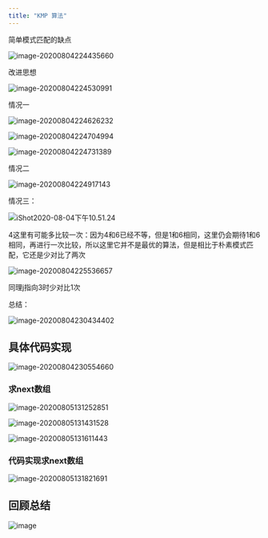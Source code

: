```yaml
---
title: "KMP 算法"
---
```

  

简单模式匹配的缺点

![image-20200804224435660](https://cdn.jsdelivr.net/gh/KimYangOfCat/MyPicStorage/2021-CSPostgraduate-408/20200810012916.jpg)

改进思想

![image-20200804224530991](https://cdn.jsdelivr.net/gh/KimYangOfCat/MyPicStorage/2021-CSPostgraduate-408/20200810012921.jpg)

情况一

![image-20200804224626232](https://cdn.jsdelivr.net/gh/KimYangOfCat/MyPicStorage/2021-CSPostgraduate-408/20200810012925.jpg)

![image-20200804224704994](https://cdn.jsdelivr.net/gh/KimYangOfCat/MyPicStorage/2021-CSPostgraduate-408/20200810012936.jpg)

![image-20200804224731389](https://cdn.jsdelivr.net/gh/KimYangOfCat/MyPicStorage/2021-CSPostgraduate-408/20200810012941.jpg)

情况二

![image-20200804224917143](https://cdn.jsdelivr.net/gh/KimYangOfCat/MyPicStorage/2021-CSPostgraduate-408/20200810012945.jpg)

情况三：

![iShot2020-08-04下午10.51.24](https://cdn.jsdelivr.net/gh/KimYangOfCat/MyPicStorage/2021-CSPostgraduate-408/20200810012950.jpg)

4这里有可能多比较一次：因为4和6已经不等，但是1和6相同，这里仍会期待1和6相同，再进行一次比较，所以这里它并不是最优的算法，但是相比于朴素模式匹配，它还是少对比了两次

![image-20200804225536657](https://cdn.jsdelivr.net/gh/KimYangOfCat/MyPicStorage/2021-CSPostgraduate-408/20200810012954.jpg)

同理j指向3时少对比1次

总结：

![image-20200804230434402](https://cdn.jsdelivr.net/gh/KimYangOfCat/MyPicStorage/2021-CSPostgraduate-408/20200810012959.jpg)

## 具体代码实现

![image-20200804230554660](https://cdn.jsdelivr.net/gh/KimYangOfCat/MyPicStorage/2021-CSPostgraduate-408/20200810013008.jpg)

### 求next数组

![image-20200805131252851](https://cdn.jsdelivr.net/gh/KimYangOfCat/MyPicStorage/2021-CSPostgraduate-408/20200810013017.jpg)

![image-20200805131431528](https://cdn.jsdelivr.net/gh/KimYangOfCat/MyPicStorage/2021-CSPostgraduate-408/20200810013022.jpg)

![image-20200805131611443](https://cdn.jsdelivr.net/gh/KimYangOfCat/MyPicStorage/2021-CSPostgraduate-408/20200810013031.jpg)

### 代码实现求next数组

![image-20200805131821691](https://cdn.jsdelivr.net/gh/KimYangOfCat/MyPicStorage/2021-CSPostgraduate-408/20200810013038.jpg)

## 回顾总结

![image](https://cdn.jsdelivr.net/gh/KimYangOfCat/MyPicStorage/2021-CSPostgraduate-408/20200810013045.jpg)
